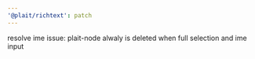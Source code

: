 ```yaml
---
'@plait/richtext': patch
---
```


resolve ime issue: plait-node alwaly is deleted when full selection and ime input
